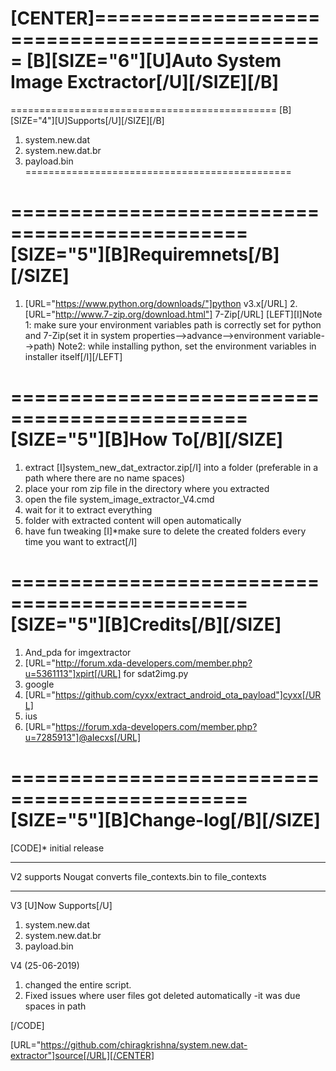 [CENTER]==============================================
[B][SIZE="6"][U]Auto System Image Exctractor[/U][/SIZE][/B]
==============================================

==============================================
[B][SIZE="4"][U]Supports[/U][/SIZE][/B]
1) system.new.dat
2) system.new.dat.br
3) payload.bin
==============================================


==============================================
[SIZE="5"][B]Requiremnets[/B][/SIZE]
==============================================
1. [URL="https://www.python.org/downloads/"]python v3.x[/URL]
2.[URL="http://www.7-zip.org/download.html"] 7-Zip[/URL]
[LEFT][I]Note 1:  make sure your environment variables path is correctly set for python and 7-Zip(set it in system properties-->advance-->environment variable-->path)
Note2: while installing python, set the environment variables in installer itself[/I][/LEFT]

==============================================
[SIZE="5"][B]How To[/B][/SIZE]
==============================================
1) extract [I]system_new_dat_extractor.zip[/I] into a folder (preferable in a path where there are no name spaces)
2) place your rom zip file in the directory where you extracted
3) open the file system_image_extractor_V4.cmd
4) wait for it to extract everything 
5) folder with extracted content will open automatically
6) have fun tweaking 
[I]*make sure to delete the created folders every time you want to extract[/I]


==============================================
[SIZE="5"][B]Credits[/B][/SIZE]
==============================================
1) And_pda for imgextractor
2) [URL="http://forum.xda-developers.com/member.php?u=5361113"]xpirt[/URL] for sdat2img.py
3) google
4) [URL="https://github.com/cyxx/extract_android_ota_payload"]cyxx[/URL]
5) ius
6) [URL="https://forum.xda-developers.com/member.php?u=7285913"]@aIecxs[/URL]




==============================================
[SIZE="5"][B]Change-log[/B][/SIZE]
==============================================


[CODE]* initial release

-----------------------------

V2 supports Nougat
converts file_contexts.bin to file_contexts

-----------------------------

V3
[U]Now Supports[/U]
1) system.new.dat
2) system.new.dat.br
3) payload.bin

V4 (25-06-2019)
1) changed the entire script.
2) Fixed issues where user files got deleted automatically
            -it was due spaces in path

[/CODE]









[URL="https://github.com/chiragkrishna/system.new.dat-extractor"]source[/URL][/CENTER]
